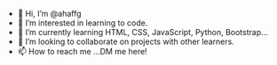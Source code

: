 - 👋 Hi, I’m @ahaffg
- 👀 I’m interested in learning to code.
- 🌱 I’m currently learning HTML, CSS, JavaScript, Python, Bootstrap...
- 💞️ I’m looking to collaborate on projects with other learners.
- 📫 How to reach me ...DM me here!

<!---
ahaffg/ahaffg is a ✨ special ✨ repository because its `README.md` (this file) appears on your GitHub profile.
You can click the Preview link to take a look at your changes.
--->
